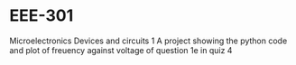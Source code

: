 # EEE-301
Microelectronics Devices and circuits 1
A project showing the python code and plot of freuency against voltage of question 1e in quiz 4
